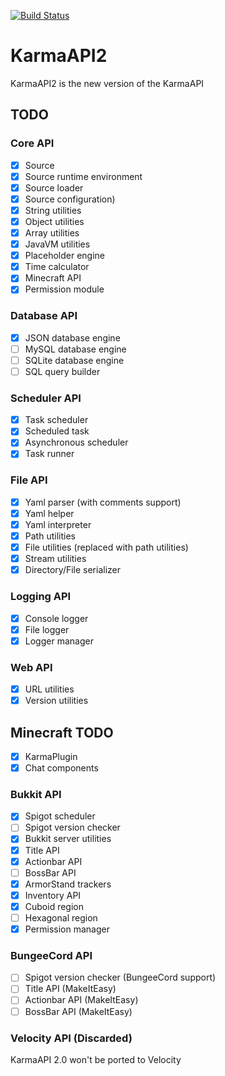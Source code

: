 [![Build Status](https://jenkins.karmadev.es/job/KarmaAPI2/14/badge/icon)](https://jenkins.karmadev.es/job/KarmaAPI2/14/)

# KarmaAPI2
KarmaAPI2 is the new version of the KarmaAPI

## TODO

### Core API
- [X] Source
- [X] Source runtime environment
- [X] Source loader
- [X] Source configuration)
- [X] String utilities
- [X] Object utilities
- [X] Array utilities
- [X] JavaVM utilities
- [X] Placeholder engine
- [X] Time calculator
- [X] Minecraft API
- [X] Permission module

### Database API
- [X] JSON database engine
- [ ] MySQL database engine
- [ ] SQLite database engine
- [ ] SQL query builder

### Scheduler API
- [X] Task scheduler
- [X] Scheduled task
- [X] Asynchronous scheduler
- [X] Task runner

### File API
- [X] Yaml parser (with comments support)
- [X] Yaml helper
- [X] Yaml interpreter
- [X] Path utilities
- [X] File utilities (replaced with path utilities)
- [X] Stream utilities
- [X] Directory/File serializer

### Logging API
- [X] Console logger
- [X] File logger
- [X] Logger manager

### Web API
- [X] URL utilities
- [X] Version utilities

## Minecraft TODO

- [X] KarmaPlugin
- [X] Chat components

### Bukkit API
- [X] Spigot scheduler
- [ ] Spigot version checker
- [X] Bukkit server utilities
- [X] Title API
- [X] Actionbar API
- [ ] BossBar API
- [X] ArmorStand trackers
- [X] Inventory API
- [X] Cuboid region
- [ ] Hexagonal region
- [X] Permission manager

### BungeeCord API
- [ ] Spigot version checker (BungeeCord support)
- [ ] Title API (MakeItEasy)
- [ ] Actionbar API (MakeItEasy)
- [ ] BossBar API (MakeItEasy)

### Velocity API (Discarded)
KarmaAPI 2.0 won't be ported to Velocity
